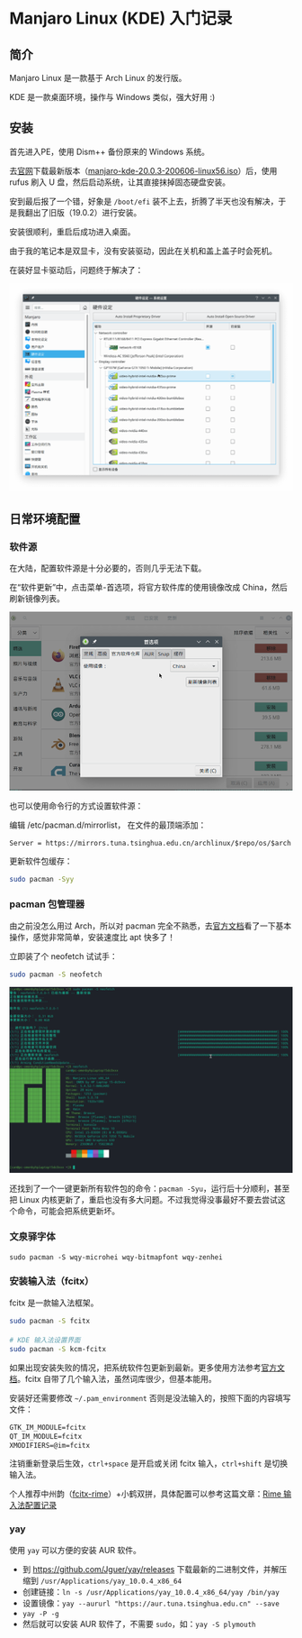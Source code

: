  

# Manjaro Linux (KDE) 入门记录

## 简介

Manjaro Linux 是一款基于 Arch Linux 的发行版。

KDE 是一款桌面环境，操作与 Windows 类似，强大好用 :)

## 安装

首先进入PE，使用 Dism++ 备份原来的 Windows 系统。

去[官网](https://manjaro.org/download/)下载最新版本（[manjaro-kde-20.0.3-200606-linux56.iso](https://osdn.net/projects/manjaro/storage/kde/20.0.3/manjaro-kde-20.0.3-200606-linux56.iso)）后，使用 rufus 刷入 U 盘，然后启动系统，让其直接抹掉固态硬盘安装。

安到最后报了一个错，好象是 `/boot/efi` 装不上去，折腾了半天也没有解决，于是我翻出了旧版（19.0.2）进行安装。

安装很顺利，重启后成功进入桌面。

由于我的笔记本是双显卡，没有安装驱动，因此在关机和盖上盖子时会死机。

在装好显卡驱动后，问题终于解决了：

![image-20200808230848029](./manjaro-kde-getting-started.assets/image-20200808230848029.png)

## 日常环境配置

### 软件源

在大陆，配置软件源是十分必要的，否则几乎无法下载。

在“软件更新”中，点击菜单-首选项，将官方软件库的使用镜像改成 China，然后刷新镜像列表。

![image-20200808232535479](./manjaro-kde-getting-started.assets/image-20200808232535479.png)

也可以使用命令行的方式设置软件源：

编辑 /etc/pacman.d/mirrorlist， 在文件的最顶端添加：

```
Server = https://mirrors.tuna.tsinghua.edu.cn/archlinux/$repo/os/$arch
```

更新软件包缓存：

```sh
sudo pacman -Syy
```

### pacman 包管理器

由之前没怎么用过 Arch，所以对 pacman 完全不熟悉，去[官方文档](https://wiki.archlinux.org/index.php/pacman#Removing_packages)看了一下基本操作，感觉非常简单，安装速度比 apt 快多了！

立即装了个 neofetch 试试手：

```sh
sudo pacman -S neofetch
```

![image-20200808231736582](./manjaro-kde-getting-started.assets/image-20200808231736582.png)

还找到了一个一键更新所有软件包的命令：`pacman -Syu`，运行后十分顺利，甚至把 Linux 内核更新了，重启也没有多大问题。不过我觉得没事最好不要去尝试这个命令，可能会把系统更新坏。

### 文泉驿字体

```
sudo pacman -S wqy-microhei wqy-bitmapfont wqy-zenhei
```

### 安装输入法（fcitx）

fcitx 是一款输入法框架。

```sh
sudo pacman -S fcitx

# KDE 输入法设置界面
sudo pacman -S kcm-fcitx
```

如果出现安装失败的情况，把系统软件包更新到最新。更多使用方法参考[官方文档](https://wiki.archlinux.org/index.php/Fcitx)。fcitx 自带了几个输入法，虽然词库很少，但基本能用。

安装好还需要修改 `~/.pam_environment` 否则是没法输入的，按照下面的内容填写文件：

```
GTK_IM_MODULE=fcitx
QT_IM_MODULE=fcitx
XMODIFIERS=@im=fcitx
```

注销重新登录后生效，`ctrl+space` 是开启或关闭 fcitx 输入，`ctrl+shift` 是切换输入法。

个人推荐中州韵（[fcitx-rime](https://www.archlinux.org/packages/?name=fcitx-rime)）+小鹤双拼，具体配置可以参考这篇文章：[Rime 输入法配置记录](https://10101.io/2019/01/30/rime-configuration)

### yay

使用 `yay` 可以方便的安装 AUR 软件。

- 到 https://github.com/Jguer/yay/releases 下载最新的二进制文件，并解压缩到 `/usr/Applications/yay_10.0.4_x86_64`
- 创建链接：`ln -s /usr/Applications/yay_10.0.4_x86_64/yay /bin/yay`
- 设置镜像：`yay --aururl "https://aur.tuna.tsinghua.edu.cn" --save`
- `yay -P -g`
- 然后就可以安装 AUR 软件了，不需要 `sudo`，如：`yay -S plymouth`